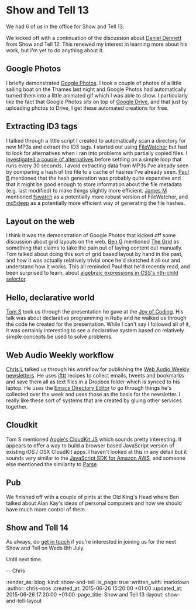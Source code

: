 Show and Tell 13
================

We had 6 of us in the office for Show and Tell 13.

We kicked off with a continuation of the discussion about [Daniel Dennett][dennett] from Show and Tell 12. This renewed my interest in learning more about his work, but I'm yet to do anything about it.

## Google Photos

I briefly demonstrated [Google Photos][google-photos]. I took a couple of photos of a little sailing boat on the Thames last night and Google Photos had automatically turned them into a little animated gif which I was able to show. I particularly like the fact that Google Photos sits on top of [Google Drive][google-drive], and that just by uploading photos to Drive, I get these automated creations for free.

## Extracting ID3 tags

I talked through a little script I created to automatically scan a directory for new MP3s and extract the ID3 tags. I started out using [FileWatcher][file-watcher] but had to look for alternatives when I ran into problems with partially copied files. I [investigated a couple of alternatives][files-changed-gist] before settling on a simple loop that runs every 30 seconds. I avoid extracting data from MP3s I've already seen by comparing a hash of the file to a cache of hashes I've already seen. [Paul B][paul-b] mentioned that the hash generation was probably quite expensive and that it might be good enough to store information about the file metadata (e.g. last modified) to make things slightly more efficient. [James M][james-m] mentioned [fswatch][] as a potentially more robust version of FileWatcher, and [md5deep][] as a potentially more efficient way of generating the file hashes.

## Layout on the web

I think it was the demonstration of Google Photos that kicked off some discussion about grid layouts on the web. [Ben G][ben-g] mentioned [The Grid][the-grid] as something that claims to take the pain out of laying content out manually. Tom talked about doing this sort of grid based layout by hand in the past, and how it was actually relatively trivial once he'd sketched it all out and understand how it works. This all reminded Paul that he'd recently read, and been surprised to learn, about [algebraic expressions in CSS's nth-child selector][nth-child].

## Hello, declarative world

[Tom S][tom-s] took us through the presentation he gave at the [Joy of Coding][joy-of-coding]. His talk was about declarative programming in Ruby and he walked us through the code he created for the presentation. While I can't say I followed all of it, it was certainly interesting to see a declarative system based on relatively simple concepts be used to solve problems.

## Web Audio Weekly workflow

[Chris L][chris-l] talked us through his workflow for publishing the [Web Audio Weekly newsletters][waw]. He uses [ifttt][] recipes to collect emails, tweets and bookmarks and save them all as text files in a Dropbox folder which is synced to his laptop. He uses the [Emacs Directory Editor][emacs-dired] to go through things he's collected over the week and uses those as the basis for the newsletter. I really like these sort of systems that are created by gluing other services together.

## Cloudkit

Tom S mentioned [Apple's CloudKit JS][cloudkit-js] which sounds pretty interesting. It appears to offer a way to build a browser based JavaScript version of existing iOS / OSX CloudKit apps. I haven't looked at this in any detail but it sounds very similar to the [JavaScript SDK for Amazon AWS][aws-js-sdk], and someone else mentioned the similarity to [Parse][parse].

## Pub

We finished off with a couple of pints at the Old King's Head where Ben talked about Alan Kay's ideas of personal computers and how we should have much more control of them.

## Show and Tell 14

As always, do [get in touch][] if you're interested in joining us for the next Show and Tell on Weds 8th July.

Until next time.

-- Chris

[aws-js-sdk]: http://aws.amazon.com/sdk-for-browser/
[ben-g]: https://twitter.com/beng
[chris-l]: http://blog.chrislowis.co.uk/
[cloudkit-js]: https://developer.apple.com/library/prerelease/ios/documentation/CloudKitJS/Reference/CloudKitJavaScriptReference/index.html
[dennett]: https://en.wikipedia.org/wiki/Daniel_Dennett
[emacs-dired]: http://www.gnu.org/software/emacs/manual/html_node/emacs/Dired.html
[file-watcher]: https://github.com/thomasfl/filewatcher
[files-changed-gist]: https://gist.github.com/chrisroos/867d3696278f616cb734
[fswatch]: https://github.com/emcrisostomo/fswatch
[get in touch]: /contact
[google-drive]: https://www.google.co.uk/drive/
[google-photos]: https://www.google.com/photos/about/
[ifttt]: https://ifttt.com/
[james-m]: http://jamesmead.org/
[joy-of-coding]: http://joyofcoding.org/
[md5deep]: http://md5deep.sourceforge.net/
[nth-child]: https://css-tricks.com/how-nth-child-works/
[parse]: https://parse.com/
[paul-b]: http://po-ru.com/
[the-grid]: https://thegrid.io/
[tom-s]: http://codon.com/
[waw]: http://blog.chrislowis.co.uk/waw.html

:render_as: blog
:kind: show-and-tell
:is_page: true
:written_with: markdown
:author: chris-roos
:created_at: 2015-06-26 15:20:00 +01:00
:updated_at: 2015-06-26 17:20:00 +01:00
:page_title: Show and Tell 13
:layout: show-and-tell-layout
